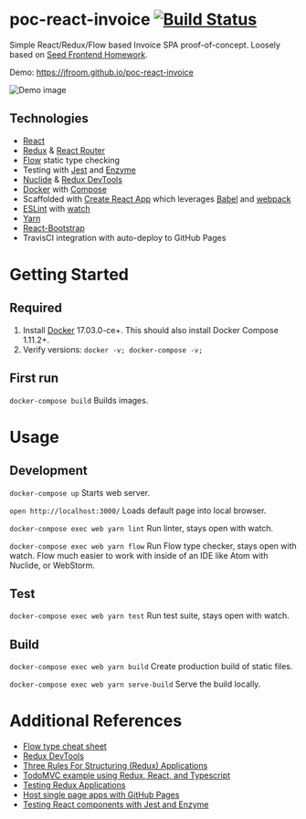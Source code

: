 # poc-react-invoice [![Build Status](https://travis-ci.org/jfroom/poc-react-invoice.svg?branch=master)](https://travis-ci.org/jfroom/poc-react-invoice)

Simple React/Redux/Flow based Invoice SPA proof-of-concept. Loosely based on [Seed Frontend Homework](https://github.com/seedco/frontend-homework).

Demo: https://jfroom.github.io/poc-react-invoice

![Demo image](https://cloud.githubusercontent.com/assets/943108/26180415/45f50b7c-3b1e-11e7-9ab0-e2b3fc753f3e.png)


## Technologies
- [React](https://facebook.github.io/react)
- [Redux](http://redux.js.org/) & [React Router](https://reacttraining.com/react-router/)
- [Flow](https://flow.org/) static type checking
- Testing with [Jest](https://facebook.github.io/jest/) and [Enzyme](http://airbnb.io/enzyme/)
- [Nuclide](https://nuclide.io/) & [Redux DevTools](https://github.com/gaearon/redux-devtools)
- [Docker](https://docs.docker.com/) with [Compose](https://docs.docker.com/compose/)
- Scaffolded with [Create React App](https://github.com/facebookincubator/create-react-app) which leverages [Babel](https://babeljs.io/) and [webpack](https://webpack.js.org)
- [ESLint](http://eslint.org/) with [watch](https://github.com/rizowski/eslint-watch)
- [Yarn](https://yarnpkg.com)
- [React-Bootstrap](https://react-bootstrap.github.io/)
- TravisCI integration with auto-deploy to GitHub Pages


# Getting Started

## Required

1. Install [Docker](https://www.docker.com/) 17.03.0-ce+. This should also install Docker Compose 1.11.2+.
2. Verify versions: `docker -v; docker-compose -v;`

## First run
`docker-compose build` Builds images.

# Usage
## Development
`docker-compose up` Starts web server.

`open http://localhost:3000/` Loads default page into local browser.

`docker-compose exec web yarn lint` Run linter, stays open with watch.

`docker-compose exec web yarn flow` Run Flow type checker, stays open with watch. Flow much easier to work with inside of an IDE like Atom with Nuclide, or WebStorm.

## Test
`docker-compose exec web yarn test` Run test suite, stays open with watch.

## Build
`docker-compose exec web yarn build` Create production build of static files.

`docker-compose exec web yarn serve-build` Serve the build locally.

# Additional References
- [Flow type cheat sheet](http://www.saltycrane.com/blog/2016/06/flow-type-cheat-sheet/)
- [Redux DevTools](https://github.com/gaearon/redux-devtools)
- [Three Rules For Structuring (Redux) Applications](https://jaysoo.ca/2016/02/28/organizing-redux-application/)
- [TodoMVC example using Redux, React, and Typescript](https://github.com/jaysoo/todomvc-redux-react-typescript)
- [Testing Redux Applications](http://randycoulman.com/blog/2016/03/15/testing-redux-applications/)
- [Host single page apps with GitHub Pages](https://github.com/rafrex/spa-github-pages)
- [Testing React components with Jest and Enzyme](https://hackernoon.com/testing-react-components-with-jest-and-enzyme-41d592c174f)

